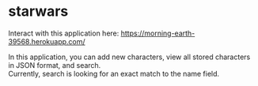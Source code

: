 # starwars

Interact with this application here: https://morning-earth-39568.herokuapp.com/

In this application, you can add new characters, view all stored characters in JSON format, and search.<br>
Currently, search is looking for an exact match to the name field.
